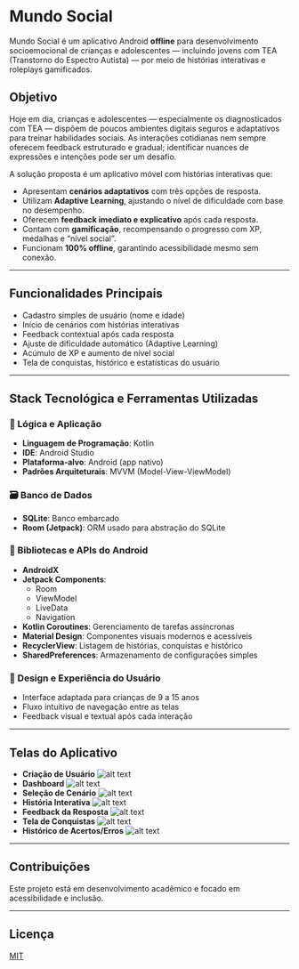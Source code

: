 # Mundo Social

Mundo Social é um aplicativo Android **offline** para desenvolvimento socioemocional de crianças e adolescentes — incluindo jovens com TEA (Transtorno do Espectro Autista) — por meio de histórias interativas e roleplays gamificados.

## Objetivo

Hoje em dia, crianças e adolescentes — especialmente os diagnosticados com TEA — dispõem de poucos ambientes digitais seguros e adaptativos para treinar habilidades sociais. As interações cotidianas nem sempre oferecem feedback estruturado e gradual; identificar nuances de expressões e intenções pode ser um desafio.

A solução proposta é um aplicativo móvel com histórias interativas que:

- Apresentam **cenários adaptativos** com três opções de resposta.
- Utilizam **Adaptive Learning**, ajustando o nível de dificuldade com base no desempenho.
- Oferecem **feedback imediato e explicativo** após cada resposta.
- Contam com **gamificação**, recompensando o progresso com XP, medalhas e “nível social”.
- Funcionam **100% offline**, garantindo acessibilidade mesmo sem conexão.

---

## Funcionalidades Principais

- Cadastro simples de usuário (nome e idade)
- Início de cenários com histórias interativas
- Feedback contextual após cada resposta
- Ajuste de dificuldade automático (Adaptive Learning)
- Acúmulo de XP e aumento de nível social
- Tela de conquistas, histórico e estatísticas do usuário

---

## Stack Tecnológica e Ferramentas Utilizadas

### 🧠 Lógica e Aplicação
- **Linguagem de Programação**: Kotlin
- **IDE**: Android Studio
- **Plataforma-alvo**: Android (app nativo)
- **Padrões Arquiteturais**: MVVM (Model-View-ViewModel)

### 🗃️ Banco de Dados
- **SQLite**: Banco embarcado
- **Room (Jetpack)**: ORM usado para abstração do SQLite

### 🔧 Bibliotecas e APIs do Android
- **AndroidX**
- **Jetpack Components**:
  - Room
  - ViewModel
  - LiveData
  - Navigation
- **Kotlin Coroutines**: Gerenciamento de tarefas assíncronas
- **Material Design**: Componentes visuais modernos e acessíveis
- **RecyclerView**: Listagem de histórias, conquistas e histórico
- **SharedPreferences**: Armazenamento de configurações simples

### 🎨 Design e Experiência do Usuário
- Interface adaptada para crianças de 9 a 15 anos
- Fluxo intuitivo de navegação entre as telas
- Feedback visual e textual após cada interação

---

## Telas do Aplicativo

- **Criação de Usuário**
![alt text](image-1.png)
- **Dashboard**
![alt text](image-2.png)
- **Seleção de Cenário**
![alt text](image-3.png)
- **História Interativa**
![alt text](image-4.png)
- **Feedback da Resposta**
![alt text](image-5.png)
- **Tela de Conquistas**
![alt text](image-6.png)
- **Histórico de Acertos/Erros**
![alt text](image-7.png)


---

## Contribuições

Este projeto está em desenvolvimento acadêmico e focado em acessibilidade e inclusão.

---

## Licença

[MIT](LICENSE)
